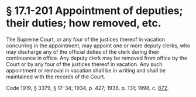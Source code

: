 # § 17.1-201 Appointment of deputies; their duties; how removed, etc.

<p>The Supreme Court, or any four of the justices thereof in vacation concurring in the appointment, may appoint one or more deputy clerks, who may discharge any of the official duties of the clerk during their continuance in office. Any deputy clerk may be removed from office by the Court or by any four of the justices thereof in vacation. Any such appointment or removal in vacation shall be in writing and shall be maintained with the records of the Court.</p><p>Code 1919, § 3379, § 17-34; 1934, p. 427; 1938, p. 131; 1998, c. <a href='http://lis.virginia.gov/cgi-bin/legp604.exe?981+ful+CHAP0872'>872</a>.</p>
